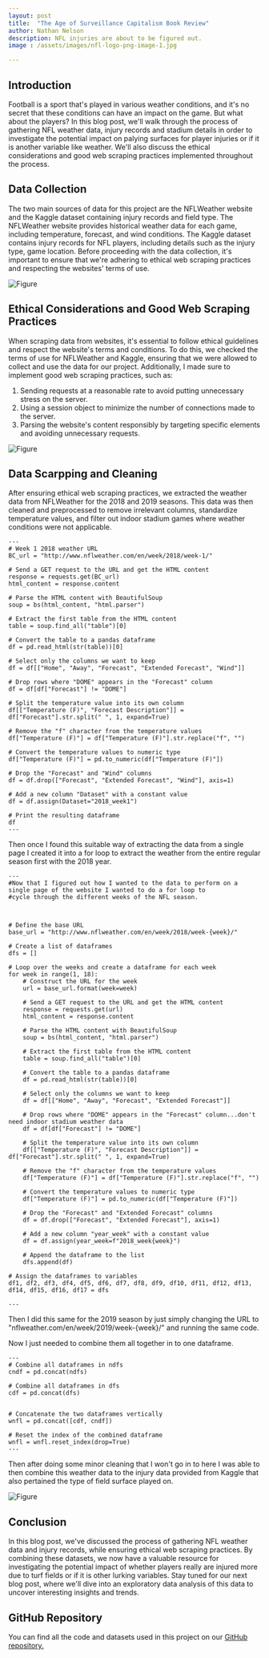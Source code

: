 ```yaml
---
layout: post
title:  "The Age of Surveillance Capitalism Book Review"
author: Nathan Nelson
description: NFL injuries are about to be figured out. 
image : /assets/images/nfl-logo-png-image-1.jpg

---
```

## Introduction 

Football is a sport that's played in various weather conditions, and it's no secret that these conditions can have an impact on the game. But what about the players? In this blog post, we'll walk through the process of gathering NFL weather data, injury records and stadium details in order to investigate the potential impact on palying surfaces for player injuries or if it is another variable like weather. We'll also discuss the ethical considerations and good web scraping practices implemented throughout the process.


## Data Collection

The two main sources of data for this project are the NFLWeather website and the Kaggle dataset containing injury records and field type. The NFLWeather website provides historical weather data for each game, including temperature, forecast, and wind conditions. The Kaggle dataset contains injury records for NFL players, including details such as the injury type, game location. Before proceeding with the data collection, it's important to ensure that we're adhering to ethical web scraping practices and respecting the websites' terms of use.


![Figure](https://raw.githubusercontent.com/natetheknight75/my386blog/main/assets/images/ethic.jpg)

## Ethical Considerations and Good Web Scraping Practices

When scraping data from websites, it's essential to follow ethical guidelines and respect the website's terms and conditions. To do this, we checked the terms of use for NFLWeather and Kaggle, ensuring that we were allowed to collect and use the data for our project. Additionally, I made sure to implement good web scraping practices, such as:
1. Sending requests at a reasonable rate to avoid putting unnecessary stress on the server.
2. Using a session object to minimize the number of connections made to the server.
3. Parsing the website's content responsibly by targeting specific elements and avoiding unnecessary requests.


![Figure](https://raw.githubusercontent.com/natetheknight75/my386blog/main/assets/images/download-_3_.jpg)

## Data Scarpping and Cleaning

After ensuring ethical web scraping practices, we extracted the weather data from NFLWeather for the 2018 and 2019 seasons. This data was then cleaned and preprocessed to remove irrelevant columns, standardize temperature values, and filter out indoor stadium games where weather conditions were not applicable. 

```
---
# Week 1 2018 weather URL
BC_url = "http://www.nflweather.com/en/week/2018/week-1/"

# Send a GET request to the URL and get the HTML content
response = requests.get(BC_url)
html_content = response.content

# Parse the HTML content with BeautifulSoup
soup = bs(html_content, "html.parser")

# Extract the first table from the HTML content
table = soup.find_all("table")[0]

# Convert the table to a pandas dataframe
df = pd.read_html(str(table))[0]

# Select only the columns we want to keep
df = df[["Home", "Away", "Forecast", "Extended Forecast", "Wind"]]

# Drop rows where "DOME" appears in the "Forecast" column
df = df[df["Forecast"] != "DOME"]

# Split the temperature value into its own column
df[["Temperature (F)", "Forecast Description"]] = df["Forecast"].str.split(" ", 1, expand=True)

# Remove the "f" character from the temperature values
df["Temperature (F)"] = df["Temperature (F)"].str.replace("f", "")

# Convert the temperature values to numeric type
df["Temperature (F)"] = pd.to_numeric(df["Temperature (F)"])

# Drop the "Forecast" and "Wind" columns
df = df.drop(["Forecast", "Extended Forecast", "Wind"], axis=1)

# Add a new column "Dataset" with a constant value
df = df.assign(Dataset="2018_week1")

# Print the resulting dataframe
df
---
```

Then once I found this suitable way of extracting the data from a single page I created it into a for loop to extract the weather from the entire regular season first with the 2018 year. 

```
---
#Now that I figured out how I wanted to the data to perform on a single page of the website I wanted to do a for loop to 
#cycle through the different weeks of the NFL season. 



# Define the base URL
base_url = "http://www.nflweather.com/en/week/2018/week-{week}/"

# Create a list of dataframes
dfs = []

# Loop over the weeks and create a dataframe for each week
for week in range(1, 18):
    # Construct the URL for the week
    url = base_url.format(week=week)
    
    # Send a GET request to the URL and get the HTML content
    response = requests.get(url)
    html_content = response.content

    # Parse the HTML content with BeautifulSoup
    soup = bs(html_content, "html.parser")

    # Extract the first table from the HTML content
    table = soup.find_all("table")[0]

    # Convert the table to a pandas dataframe
    df = pd.read_html(str(table))[0]

    # Select only the columns we want to keep
    df = df[["Home", "Away", "Forecast", "Extended Forecast"]]

    # Drop rows where "DOME" appears in the "Forecast" column...don't need indoor stadium weather data
    df = df[df["Forecast"] != "DOME"]

    # Split the temperature value into its own column
    df[["Temperature (F)", "Forecast Description"]] = df["Forecast"].str.split(" ", 1, expand=True)

    # Remove the "f" character from the temperature values
    df["Temperature (F)"] = df["Temperature (F)"].str.replace("f", "")

    # Convert the temperature values to numeric type
    df["Temperature (F)"] = pd.to_numeric(df["Temperature (F)"])

    # Drop the "Forecast" and "Extended Forecast" columns
    df = df.drop(["Forecast", "Extended Forecast"], axis=1)

    # Add a new column "year_week" with a constant value
    df = df.assign(year_week=f"2018_week{week}")
    
    # Append the dataframe to the list
    dfs.append(df)

# Assign the dataframes to variables
df1, df2, df3, df4, df5, df6, df7, df8, df9, df10, df11, df12, df13, df14, df15, df16, df17 = dfs

---
```


Then I did this same for the 2019 season by just simply changing the URL to "nflweather.com/en/week/2019/week-{week}/" and running the same code.

Now I just needed to combine them all together in to one dataframe. 

```
---
# Combine all dataframes in ndfs
cndf = pd.concat(ndfs)

# Combine all dataframes in dfs
cdf = pd.concat(dfs)


# Concatenate the two dataframes vertically
wnfl = pd.concat([cdf, cndf])

# Reset the index of the combined dataframe
wnfl = wnfl.reset_index(drop=True)
---
```

Then after doing some minor cleaning that I won't go in to here I was able to then combine this weather data to the injury data provided from Kaggle that also pertained the type of field surface played on.

![Figure](https://raw.githubusercontent.com/natetheknight75/my386blog/main/assets/images/conclu.jpg)


## Conclusion

In this blog post, we've discussed the process of gathering NFL weather data and injury records, while ensuring ethical web scraping practices. By combining these datasets, we now have a valuable resource for investigating the potential impact of whether players really are injured more due to turf fields or if it is other lurking variables. Stay tuned for our next blog post, where we'll dive into an exploratory data analysis of this data to uncover interesting insights and trends.


## GitHub Repository

You can find all the code and datasets used in this project on our [GitHub repository.](https://github.com/natetheknight75/nflgt)
